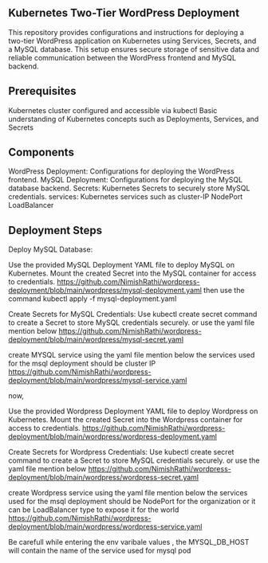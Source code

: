 ## Kubernetes Two-Tier WordPress Deployment
This repository provides configurations and instructions for deploying a two-tier WordPress application on Kubernetes using Services, Secrets, and a MySQL database. This setup ensures secure storage of sensitive data and reliable communication between the WordPress frontend and MySQL backend.

## Prerequisites
Kubernetes cluster configured and accessible via kubectl
Basic understanding of Kubernetes concepts such as Deployments, Services, and Secrets

## Components
WordPress Deployment: Configurations for deploying the WordPress frontend.
MySQL Deployment: Configurations for deploying the MySQL database backend.
Secrets: Kubernetes Secrets to securely store MySQL credentials.
services: Kubernetes services such as cluster-IP NodePort LoadBalancer

## Deployment Steps
Deploy MySQL Database:

Use the provided MySQL Deployment YAML file to deploy MySQL on Kubernetes.
Mount the created Secret into the MySQL container for access to credentials.
https://github.com/NimishRathi/wordpress-deployment/blob/main/wordpress/mysql-deployment.yaml
then use the command 
kubectl apply -f mysql-deployment.yaml

Create Secrets for MySQL Credentials:
Use kubectl create secret command to create a Secret to store MySQL credentials securely. or use the yaml file mention below
https://github.com/NimishRathi/wordpress-deployment/blob/main/wordpress/mysql-secret.yaml

create MYSQL service using the yaml file mention below the services used for the msql deployment should be cluster IP
https://github.com/NimishRathi/wordpress-deployment/blob/main/wordpress/mysql-service.yaml

now,

Use the provided Wordpress Deployment YAML file to deploy Wordpress on Kubernetes.
Mount the created Secret into the Wordpress container for access to credentials.
https://github.com/NimishRathi/wordpress-deployment/blob/main/wordpress/wordpress-deployment.yaml

Create Secrets for Wordpress Credentials:
Use kubectl create secret command to create a Secret to store MySQL credentials securely. or use the yaml file mention below
https://github.com/NimishRathi/wordpress-deployment/blob/main/wordpress/wordpress-secret.yaml

create Wordpress service using the yaml file mention below the services used for the msql deployment should be NodePort for the organization or it can be LoadBalancer type to expose it for the world
https://github.com/NimishRathi/wordpress-deployment/blob/main/wordpress/wordpress-service.yaml

Be carefull while entering the env varibale values , the MYSQL_DB_HOST will contain the name of the service used for mysql pod








